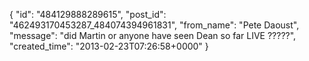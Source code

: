  {
   "id": "484129888289615",
   "post_id": "462493170453287_484074394961831",
   "from_name": "Pete Daoust",
   "message": "did Martin or anyone have seen Dean so far LIVE ?????",
   "created_time": "2013-02-23T07:26:58+0000"
 }
